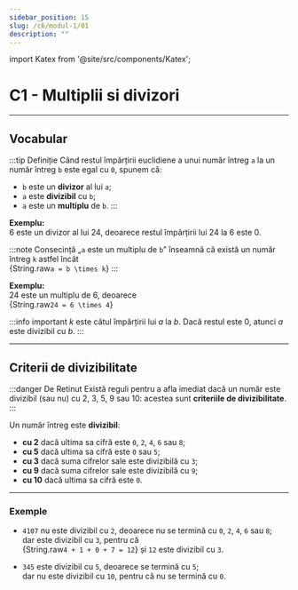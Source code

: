 ```yaml
---
sidebar_position: 15
slug: /c6/modul-1/01
description: ""
---
```

import Katex from '@site/src/components/Katex';

# C1 - Multiplii si divizori

---

## Vocabular

:::tip Definiție
Când restul împărțirii euclidiene a unui număr întreg `a` la un număr întreg `b` este egal cu `0`, spunem că:
- `b` este un **divizor** al lui `a`;
- `a` este **divizibil** cu `b`;
- `a` este un **multiplu** de `b`.
:::

**Exemplu:**  
6 este un divizor al lui 24, deoarece restul împărțirii lui 24 la 6 este 0.

:::note Consecință
„`a` este un multiplu de `b`” înseamnă că există un număr întreg `k` astfel încât  
<Katex>{String.raw`a = b \times k`}</Katex>
:::

**Exemplu:**  
24 este un multiplu de 6, deoarece  
<Katex>{String.raw`24 = 6 \times 4`}</Katex>

:::info important
${k}$ este câtul împărțirii lui ${a}$ la ${b}$. Dacă restul este ${0}$, atunci ${a}$ este divizibil cu ${b}$.
:::

---

## Criterii de divizibilitate

:::danger De Retinut
Există reguli pentru a afla imediat dacă un număr este divizibil (sau nu) cu 2, 3, 5, 9 sau 10: acestea sunt **criteriile de divizibilitate**.
:::

Un număr întreg este **divizibil**:

- **cu 2** dacă ultima sa cifră este `0`, `2`, `4`, `6` sau `8`;
- **cu 5** dacă ultima sa cifră este `0` sau `5`;
- **cu 3** dacă suma cifrelor sale este divizibilă cu `3`;
- **cu 9** dacă suma cifrelor sale este divizibilă cu `9`;
- **cu 10** dacă ultima sa cifră este `0`.

---

### Exemple

- `4107` nu este divizibil cu `2`, deoarece nu se termină cu `0`, `2`, `4`, `6` sau `8`;  
  dar este divizibil cu `3`, pentru că  
  <Katex>{String.raw`4 + 1 + 0 + 7 = 12`}</Katex> și `12` este divizibil cu `3`.

- `345` este divizibil cu `5`, deoarece se termină cu `5`;  
  dar nu este divizibil cu `10`, pentru că nu se termină cu `0`.
